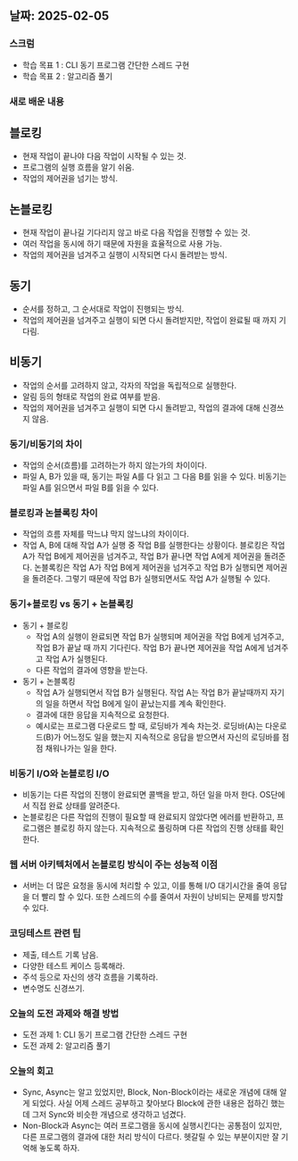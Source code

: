 ## 날짜: 2025-02-05

### 스크럼
- 학습 목표 1 : CLI 동기 프로그램 간단한 스레드 구현
- 학습 목표 2 : 알고리즘 풀기

### 새로 배운 내용
## 블로킹

- 현재 작업이 끝나야 다음 작업이 시작될 수 있는 것.
- 프로그램의 실행 흐름을 알기 쉬움.
- 작업의 제어권을 넘기는 방식.

## 논블로킹

- 현재 작업이 끝나길 기다리지 않고 바로 다음 작업을 진행할 수 있는 것.
- 여러 작업을 동시에 하기 때문에 자원을 효율적으로 사용 가능.
- 작업의 제어권을 넘겨주고 실행이 시작되면 다시 돌려받는 방식.

## 동기

- 순서를 정하고, 그 순서대로 작업이 진행되는 방식.
- 작업의 제어권을 넘겨주고 실행이 되면 다시 돌려받지만, 작업이 완료될 때 까지 기다림.

## 비동기

- 작업의 순서를 고려하지 않고, 각자의 작업을 독립적으로 실행한다.
- 알림 등의 형태로 작업의 완료 여부를 받음.
- 작업의 제어권을 넘겨주고 실행이 되면 다시 돌려받고, 작업의 결과에 대해 신경쓰지 않음.

### 동기/비동기의 차이

- 작업의 순서(흐름)를 고려하는가 하지 않는가의 차이이다.
- 파일 A, B가 있을 때, 동기는 파일 A를 다 읽고 그 다음 B를 읽을 수 있다. 비동기는 파일 A를 읽으면서 파일 B를 읽을 수 있다.

### 블로킹과 논블록킹 차이

- 작업의 흐름 자체를 막느냐 막지 않느냐의 차이이다.
- 작업 A, B에 대해 작업 A가 실행 중 작업 B를 실행한다는 상황이다. 블로킹은 작업 A가 작업 B에게 제어권을 넘겨주고, 작업 B가 끝나면 작업 A에게 제어권을 돌려준다. 논블록킹은 작업 A가 작업 B에게 제어권을 넘겨주고 작업 B가 실행되면 제어권을 돌려준다. 그렇기 때문에 작업 B가 실행되면서도 작업 A가 실행될 수 있다.

### 동기+블로킹 vs 동기 + 논블록킹

- 동기 + 블로킹
    - 작업 A의 실행이 완료되면 작업 B가 실행되며 제어권을 작업 B에게 넘겨주고, 작업 B가 끝날 때 까지 기다린다. 작업 B가 끝나면 제어권을 작업 A에게 넘겨주고 작업 A가 실행된다.
    - 다른 작업의 결과에 영향을 받는다.
- 동기 + 논블록킹
    - 작업 A가 실행되면서 작업 B가 실행된다. 작업 A는 작업 B가 끝날때까지 자기의 일을 하면서 작업 B에게 일이 끝났는지를 계속 확인한다.
    - 결과에 대한 응답을 지속적으로 요청한다.
    - 예시로는 프로그램 다운로드 할 때, 로딩바가 계속 차는것. 로딩바(A)는 다운로드(B)가 어느정도 일을 했는지 지속적으로 응답을 받으면서 자신의 로딩바를 점점 채워나가는 일을 한다.

### 비동기 I/O와 논블로킹 I/O

- 비동기는 다른 작업의 진행이 완료되면 콜백을 받고, 하던 일을 마저 한다. OS단에서 직접 완료 상태를 알려준다.
- 논블로킹은 다른 작업의 진행이 필요할 때 완료되지 않았다면 에러를 반환하고, 프로그램은 블로킹 하지 않는다. 지속적으로 풀링하며 다른 작업의 진행 상태를 확인한다.

### 웹 서버 아키텍처에서 논블로킹 방식이 주는 성능적 이점

- 서버는 더 많은 요청을 동시에 처리할 수 있고, 이를 통해 I/O 대기시간을 줄여 응답을 더 빨리 할 수 있다. 또한 스레드의 수를 줄여서 자원이 낭비되는 문제를 방지할 수 있다.

### 코딩테스트 관련 팁

- 제출, 테스트 기록 남음.
- 다양한 테스트 케이스 등록해라.
- 주석 등으로 자신의 생각 흐름을 기록하라.
- 변수명도 신경쓰기.

### 오늘의 도전 과제와 해결 방법
- 도전 과제 1: CLI 동기 프로그램 간단한 스레드 구현
- 도전 과제 2: 알고리즘 풀기

### 오늘의 회고
- Sync, Async는 알고 있었지만, Block, Non-Block이라는 새로운 개념에 대해 알게 되었다. 사실 어제 스레드 공부하고 찾아보다 Block에 관한 내용은 접하긴 했는데 그저 Sync와 비슷한 개념으로 생각하고 넘겼다.
- Non-Block과 Async는 여러 프로그램을 동시에 실행시킨다는 공통점이 있지만, 다른 프로그램의 결과에 대한 처리 방식이 다르다. 헷갈릴 수 있는 부분이지만 잘 기억해 놓도록 하자.
